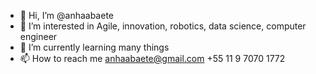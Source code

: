 - 👋 Hi, I’m @anhaabaete
- 👀 I’m interested in Agile, innovation, robotics, data science, computer engineer
- 🌱 I’m currently learning many things
- 📫 How to reach me anhaabaete@gmail.com +55 11 9 7070 1772

<!---
anhaabaete/anhaabaete is a ✨ special ✨ repository because its `README.md` (this file) appears on your GitHub profile.
You can click the Preview link to take a look at your changes.
--->
